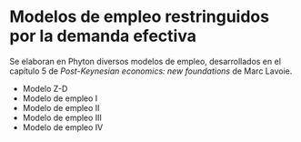 # Modelos de empleo restringuidos por la demanda efectiva

Se elaboran en Phyton diversos modelos de empleo, desarrollados en el capítulo 5 de *Post-Keynesian economics: new foundations* de Marc Lavoie. 

- Modelo Z-D
- Modelo de empleo I
- Modelo de empleo II
- Modelo de empleo III
- Modelo de empleo IV
